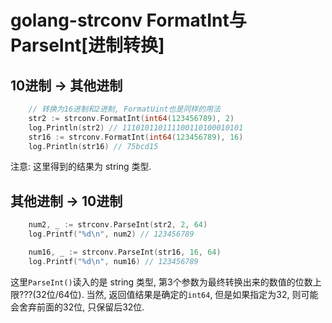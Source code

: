 # golang-strconv FormatInt与ParseInt[进制转换]

## 10进制 -> 其他进制

```go
	// 转换为16进制和2进制, FormatUint也是同样的用法
	str2 := strconv.FormatInt(int64(123456789), 2)
	log.Println(str2) // 111010110111100110100010101
	str16 := strconv.FormatInt(int64(123456789), 16)
	log.Println(str16) // 75bcd15

```

注意: 这里得到的结果为 string 类型.

## 其他进制 -> 10进制

```go
    num2, _ := strconv.ParseInt(str2, 2, 64)
	log.Printf("%d\n", num2) // 123456789

    num16, _ := strconv.ParseInt(str16, 16, 64)
	log.Printf("%d\n", num16) // 123456789
```

这里`ParseInt()`读入的是 string 类型, 第3个参数为最终转换出来的数值的位数上限???(32位/64位). 当然, 返回值结果是确定的`int64`, 但是如果指定为32, 则可能会舍弃前面的32位, 只保留后32位.
